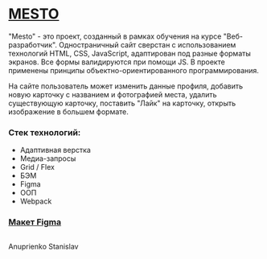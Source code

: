 # [MESTO](https://natastas.github.io/mesto/)

"Mesto" - это проект, созданный в рамках обучения на курсе "Веб-разработчик". Одностраничный сайт сверстан с использованием технологий HTML, CSS, JavaScript, адаптирован под разные форматы экранов. Все формы валидируются при помощи JS. В проекте применены принципы объектно-ориентированного программирования.

На сайте пользователь может изменить данные профиля, добавить новую карточку с названием и фотографией места, удалить существующую карточку, поставить "Лайк" на карточку, открыть изображение в большем формате.

### Стек технологий:
- Адаптивная верстка
- Медиа-запросы
- Grid / Flex
- БЭМ
- Figma
- ООП
- Webpack

### [Макет Figma](https://www.figma.com/file/2cn9N9jSkmxD84oJik7xL7/JavaScript.-Sprint-4?node-id=0%3A1)

##
Anuprienko Stanislav
